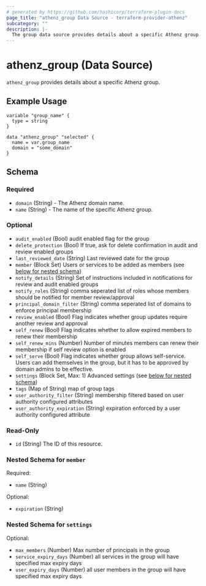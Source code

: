 ```yaml
---
# generated by https://github.com/hashicorp/terraform-plugin-docs
page_title: "athenz_group Data Source - terraform-provider-athenz"
subcategory: ""
description: |-
  The group data source provides details about a specific Athenz group.
---
```


# athenz_group (Data Source)

`athenz_group` provides details about a specific Athenz group.

## Example Usage

```hcl
variable "group_name" {
  type = string
}

data "athenz_group" "selected" {
  name = var.group_name
  domain = "some_domain"
}
```

<!-- schema generated by tfplugindocs -->
## Schema

### Required

- `domain` (String) - The Athenz domain name.
- `name` (String) - The name of the specific Athenz group.

### Optional

- `audit_enabled` (Bool) audit enabled flag for the group
- `delete_protection` (Bool) If true, ask for delete confirmation in audit and review enabled groups
- `last_reviewed_date` (String) Last reviewed date for the group
- `member` (Block Set) Users or services to be added as members (see [below for nested schema](#nestedblock--member))
- `notify_details` (String) Set of instructions included in notifications for review and audit enabled groups
- `notify_roles` (String) comma seperated list of roles whose members should be notified for member review/approval
- `principal_domain_filter` (String) comma seperated list of domains to enforce principal membership
- `review_enabled` (Bool) Flag indicates whether group updates require another review and approval
- `self_renew` (Bool) Flag indicates whether to allow expired members to renew their membership
- `self_renew_mins` (Number) Number of minutes members can renew their membership if self review option is enabled
- `self_serve` (Bool) Flag indicates whether group allows self-service. Users can add themselves in the group, but it has to be approved by domain admins to be effective.
- `settings` (Block Set, Max: 1) Advanced settings (see [below for nested schema](#nestedblock--settings))
- `tags` (Map of String) map of group tags
- `user_authority_filter` (String) membership filtered based on user authority configured attributes
- `user_authority_expiration` (String) expiration enforced by a user authority configured attribute

### Read-Only

- `id` (String) The ID of this resource.

<a id="nestedblock--member"></a>
### Nested Schema for `member`

Required:

- `name` (String)

Optional:

- `expiration` (String)

<a id="nestedblock--settings"></a>
### Nested Schema for `settings`

Optional:

- `max_members` (Number) Max number of principals in the group
- `service_expiry_days` (Number) all services in the group will have specified max expiry days
- `user_expiry_days` (Number) all user members in the group will have specified max expiry days
